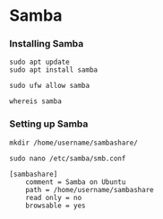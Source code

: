 # Samba

### Installing Samba

```
sudo apt update
sudo apt install samba
```

```
sudo ufw allow samba
```

```
whereis samba
```

### Setting up Samba

```
mkdir /home/username/sambashare/
```

```
sudo nano /etc/samba/smb.conf
```

```
[sambashare]
    comment = Samba on Ubuntu
    path = /home/username/sambashare
    read only = no
    browsable = yes
```